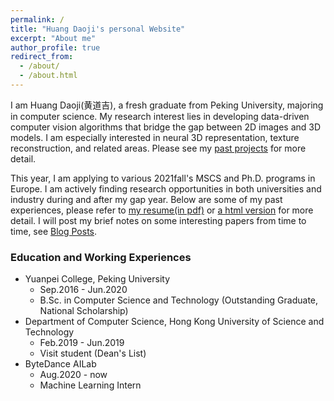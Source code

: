 ```yaml
---
permalink: /
title: "Huang Daoji's personal Website"
excerpt: "About me"
author_profile: true
redirect_from: 
  - /about/
  - /about.html
---
```


I am Huang Daoji(黄道吉), a fresh graduate from Peking University, majoring in computer science. My research interest lies in developing data-driven computer vision algorithms that bridge the gap between 2D images and 3D models. I am especially interested in neural 3D representation, texture reconstruction, and related areas. Please see my [past projects](https://DanDoge.github.io/projects/) for more detail.

This year, I am applying to various 2021fall's MSCS and Ph.D. programs in Europe. I am actively finding research opportunities in both universities and industry during and after my gap year. Below are some of my past experiences, please refer to [my resume(in pdf)](https://DanDoge.github.io/files/CV_HuangDaoji.pdf) or [a html version](https://DanDoge.github.io/cv/) for more detail. I will post my brief notes on some interesting papers from time to time, see [Blog Posts](https://DanDoge.github.io/year-archive/).

### Education and Working Experiences

- Yuanpei College, Peking University
  - Sep.2016 - Jun.2020
  - B.Sc. in Computer Science and Technology (Outstanding Graduate, National Scholarship)
- Department of Computer Science, Hong Kong University of Science and Technology
  - Feb.2019 - Jun.2019
  - Visit student (Dean's List)
- ByteDance AILab
  - Aug.2020 - now
  - Machine Learning Intern